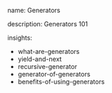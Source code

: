 name: Generators

description: Generators 101

insights:
  - what-are-generators
  - yield-and-next
  - recursive-generator
  - generator-of-generators
  - benefits-of-using-generators
